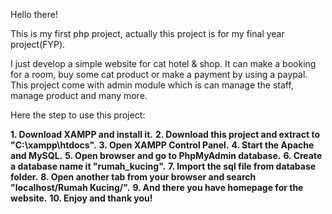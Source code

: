 Hello there!

This is my first php project, actually this project is for my final year project(FYP).

I just develop a simple website for cat hotel & shop. It can make a booking for a room, buy some cat product or make a payment by using a paypal.
This project come with admin module which is can manage the staff, manage product and many more.

Here the step to use this project:


**1. Download XAMPP and install it.**
**2. Download this project and extract to "C:\xampp\htdocs\".**
**3. Open XAMPP Control Panel.**
**4. Start the Apache and MySQL.**
**5. Open browser and go to PhpMyAdmin database.**
**6. Create a database name it "rumah_kucing".**
**7. Import the sql file from database folder.**
**8. Open another tab from your browser and search "localhost/Rumah Kucing/".**
**9. And there you have homepage for the website.**
**10. Enjoy and thank you!**
